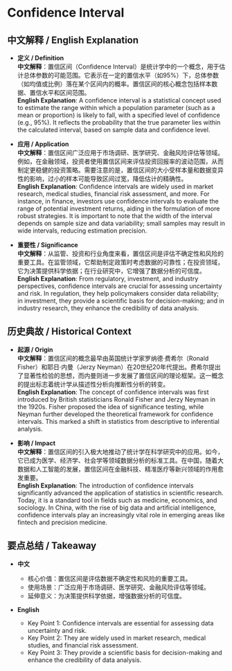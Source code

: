 # Confidence Interval

## 中文解释 / English Explanation

* **定义 / Definition**  
  **中文解释**：置信区间（Confidence Interval）是统计学中的一个概念，用于估计总体参数的可能范围。它表示在一定的置信水平（如95%）下，总体参数（如均值或比例）落在某个区间内的概率。置信区间的核心概念包括样本数据、置信水平和区间范围。  
  **English Explanation**: A confidence interval is a statistical concept used to estimate the range within which a population parameter (such as a mean or proportion) is likely to fall, with a specified level of confidence (e.g., 95%). It reflects the probability that the true parameter lies within the calculated interval, based on sample data and confidence level.

* **应用 / Application**  
  **中文解释**：置信区间广泛应用于市场调研、医学研究、金融风险评估等领域。例如，在金融领域，投资者使用置信区间来评估投资回报率的波动范围，从而制定更稳健的投资策略。需要注意的是，置信区间的大小受样本量和数据变异性的影响，过小的样本可能导致区间过宽，降低估计的精确性。  
  **English Explanation**: Confidence intervals are widely used in market research, medical studies, financial risk assessment, and more. For instance, in finance, investors use confidence intervals to evaluate the range of potential investment returns, aiding in the formulation of more robust strategies. It is important to note that the width of the interval depends on sample size and data variability; small samples may result in wide intervals, reducing estimation precision.

* **重要性 / Significance**  
  **中文解释**：从监管、投资和行业角度来看，置信区间是评估不确定性和风险的重要工具。在监管领域，它帮助制定政策时考虑数据的可靠性；在投资领域，它为决策提供科学依据；在行业研究中，它增强了数据分析的可信度。  
  **English Explanation**: From regulatory, investment, and industry perspectives, confidence intervals are crucial for assessing uncertainty and risk. In regulation, they help policymakers consider data reliability; in investment, they provide a scientific basis for decision-making; and in industry research, they enhance the credibility of data analysis.

## 历史典故 / Historical Context

* **起源 / Origin**  
  **中文解释**：置信区间的概念最早由英国统计学家罗纳德·费希尔（Ronald Fisher）和耶日·内曼（Jerzy Neyman）在20世纪20年代提出。费希尔提出了显著性检验的思想，而内曼则进一步发展了置信区间的理论框架。这一概念的提出标志着统计学从描述性分析向推断性分析的转变。  
  **English Explanation**: The concept of confidence intervals was first introduced by British statisticians Ronald Fisher and Jerzy Neyman in the 1920s. Fisher proposed the idea of significance testing, while Neyman further developed the theoretical framework for confidence intervals. This marked a shift in statistics from descriptive to inferential analysis.

* **影响 / Impact**  
  **中文解释**：置信区间的引入极大地推动了统计学在科学研究中的应用。如今，它已成为医学、经济学、社会学等领域数据分析的标准工具。在中国，随着大数据和人工智能的发展，置信区间在金融科技、精准医疗等新兴领域的作用愈发重要。  
  **English Explanation**: The introduction of confidence intervals significantly advanced the application of statistics in scientific research. Today, it is a standard tool in fields such as medicine, economics, and sociology. In China, with the rise of big data and artificial intelligence, confidence intervals play an increasingly vital role in emerging areas like fintech and precision medicine.

## 要点总结 / Takeaway

* **中文**  
  - 核心价值：置信区间是评估数据不确定性和风险的重要工具。  
  - 使用场景：广泛应用于市场调研、医学研究、金融风险评估等领域。  
  - 延伸意义：为决策提供科学依据，增强数据分析的可信度。

* **English**  
  - Key Point 1: Confidence intervals are essential for assessing data uncertainty and risk.  
  - Key Point 2: They are widely used in market research, medical studies, and financial risk assessment.  
  - Key Point 3: They provide a scientific basis for decision-making and enhance the credibility of data analysis.